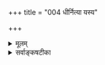 +++
title = "004 धीर्नित्या यस्य"

+++
<details><summary>मूलम्</summary>

धीर्नित्या यस्य पक्षे प्रसरति बहुधाऽर्थेषु सैवेन्द्रियाद्यैस्तेनाऽऽत्माऽजागलस्थस्तन इव किमिह स्वीक्रियेतेति चेन्न ।  
कल्प्यं चेदात्मतत्त्वं कथयितुमुचितं लाघवं तत्र युक्त्या नित्या सा यस्य तद्वानपि निगममितो गौरवं नास्य भारः ॥ ४ ॥
</details>

<details><summary>सर्वाङ्कषटीका</summary>

[[139]] 

ननु 

> मास्तु क्षणिक-विज्ञानस्यात्मत्वम्, प्रतिसन्धानाद्य्-असंभव-प्रसङ्गात् ।  
अथापि आत्मनः नित्य-ज्ञान-रूपत्वे एतद्-दोषाभावात्, लाघवाच् च,  
आत्मा ज्ञान-मात्र-स्वरूपः, न तु ज्ञाता इत्यङ्गीकारे का हानिः ?  
न "चात्मनो धर्मित्वेन तस्य बाह्य-वस्तु-ग्रहणादिकं कथम्" इति शङ्खयम्; 
धर्मिण एव उपाधिभिः स्वतो वा  
प्रसरणेन बाह्य-विषयकत्व-संभवाद्  

इत्य् आशङ्का-परिहार-व्याजेन  
दार्शनिकानां शिरश्-शूलायित-समस्यायाः  
परिहारं सूचयत्य् आचार्य-सिंहस्,  
तुरग-वदन-तेजो-बृंहित-धैर्यः समाधत्ते - धीरित्यादि । 

**यस्य** = सिद्धान्तिनस् तव **धीः** = धर्म-भूत-ज्ञानम्  
**नित्या** = परिणामित्वेऽपि स्व-रूपतो नाश-रहिता, त्रिगुणद्रव्यवत् । **सैव** = तादृशं नित्यं धर्मभूतत्वेनाभिमतं ज्ञानमेव **इन्द्रियाद्यैः** =इन्द्रियादिभिः द्वारभूतैः **अर्थेषु** = बाह्यान्तर-सकल-विध-पदार्थेषु  
**प्रसरति** = प्रसरणशीलो यदि भवति तदा,  
**तेन** =उक्तक्रमेण नित्यत्वम्, विषय-संबन्धश् चेत्य् अर्थद्वयस्याप्य् एकेनैव निर्वाहात्,  

**अजागलस्थस्तन इव** = स्तनस्तु वत्सानां क्षीर-पानोपयोगी अवयव-विशेषः ।  
अजानां गलेषु लम्ब-मानः स्तन-सदृशोऽवयवस्तु निरर्थक  
इति स दृष्टान्ती कृतः ।  
तद्वत् विफलः आत्मा तव मते 

**किम्** = किमर्थम् **स्वीक्रियते** = अङ्गीक्रियते ? 

'धर्मभूतज्ञान' पदवाच्यं यद् वस्तु अङ्गीक्रियते,  
तत्तु नित्यम्, द्रव्यम्, परिणाम-शीलं चेति संमतम् ।  
सांख्यादिभिः प्रकृतेः परिणामित्वेऽपि नित्यत्वम् अङ्गीकृतम् ।  
भट्टोऽपि 'विक्रिया-मात्र-वाचित्वे न ह्युच्छेदोऽस्य तावता' (श्लो.वा.आत्म.22) इत्याह ।  
अतः भवन् मते धर्म-भूत-ज्ञान-पद-वाच्यं वस्त्व् एव  
धर्मिस्थानापन्नं आत्म-पद-वाच्यं भवतु ।  
एवम् एव सर्व-निर्वाहे स्वरूपस्यापि ज्ञानत्वम्,  
धर्मस्यापि ज्ञानत्वम् इति ज्ञान-स्वरूपं वस्तु-द्वयं किम् अर्थम् अङ्गीकार्यम्  
इत्य् आक्षेपाशयः।   

यद्य् अप्य् अत्रात्मनो धर्मिणः प्राधान्यात्,  
तद् अङ्गीकृत्य,  
धर्मानङ्गीकार-शङ्कैव न्याय्या,  
परन्तु बाह्य-विषय-ग्रहणाय धर्म-ज्ञानस्यावश्यकत्वात्,  
आत्मनः प्रसरणस्य विवाद-विषयत्वात्,  
योगाचार-मत एवम् अङ्गीकारेण प्रसिद्धतया च  
स एव धर्म-स्थानापन्न आत्मा भवतु  
इत्य् आशङ्का वर्णिता ॥ 

एवम् आक्षेपे प्रमेय-दृष्ट्या दोषस्य वक्तुम् अशक्यत्वात्  
श्रुतिविरोधम् एवोत्तरम् आहकल्प्यं चेदित्यादि ।  
**आत्मतत्त्वं** =आत्माख्यं तत्त्वं **कल्प्यं चेत्** = युक्त्यैव समर्थनीयं यदि, तदैव **तत्र** = कल्पनायां युक्त्या **लाघवम्** = कल्पनालाघवं कथयितुम् **उचितम्** = औचित्यवद्भवेत् ।  
प्रकृते; **सा** = धीः नित्या **यस्य** = मम वेदान्तिनः **निगममिता** = श्रुत्यैव प्रमिता, **तद्वान् अपि** = तादृश-नित्य-ज्ञानाश्रयः आत्माऽप्यतिरिक्तः नित्यश्च **निगममितः** = श्रुत्यैव सिद्धः **अस्य** = तादृशस्य मम **गौरवम्** = कल्पनागौरवम् **भारः** =भाररूपंय् **न** =न भवति । 

युक्त्या कल्पनायां बुद्धेः लाघव-पक्ष-पातित्वात्  
तथाङ्गीकरणीयम् इति  
नास्माकं वेदावलम्बिनां गौरव-प्रसक्तिर् इति भावः ।  

> यत्र पक्षान्तर-प्रसक्तिः,  
तत्रैव तयोर् मध्ये  
कुत्र लाघवम् ? कुत्र वा गौरवम्?  

इति चिन्तां कर्तुं शक्यते ।  
श्रुतौ यद् यथोच्यते तत्तथैवाङ्गीकार्यम् इति,  
पक्षान्तर-प्रसक्तेर् अभावात् न लाघव-गौरव-विचारावकाशः ॥ 

अत्रेयं मूलभूता समस्या-  
'अहं सदा सुखी स्याम्' इत्य् आशंसनम्  
आत्मनां सर्वेषां समानम् ।  
अस्याम् आशंसायाम्  
‘अहम्’ इति व्यपदेशार्हं वस्त्व् एव  
सर्व-व्यवहाराणां मूल-बिन्दु-भूतं प्रत्यग्-वस्तु ।  
तद् आशंसते स्वस्य सदा सत्ताम्, सुखं च ।  
एतत् कथं भवेत् ?  
इति मूलभूतः प्रश्नः । 

आत्मा, तस्य सदा सत्ता,  
सुखेन सदा सत्ता  
इत्यंशा अत्र विषयाः ।  
अतश् च निरतिशय-पुरुषार्थः स्वनाश-रूपो न भवितुम् अर्हति,  
किन्तु स्वस्य नित्य-सुख-रूप एव भवेत् ।+++(5)+++  

सुखं नामात्यन्तानुकूल्य-ज्ञान-जन्य आत्म-धर्मः ।  
एतत्-स्वरूपम् अ-द्रव्य-सरे भविष्यति ।  
"आत्मैव सर्वेषाम् अत्यन्तानुकूल" इत्यत्रापि न विवादः ।  

 

[[140]] 

एवम् आत्मनस् सदा-सुख-रूपत्वेऽपि तथा
ज्ञानाभावाद् एव दुःख्यति जनः ।  
आत्मा ऽन्यः, तस्य ज्ञानं चान्यद् इत्य् अप्य् अनेन सिद्ध्यति ।  
'अहं ज्ञानवान्' इत्य् अनुभवात्  
ज्ञानं त्वात्मनो धर्म इति संप्रतिपन्नम् ।  

तर्हि 'अहम्' इति कः ? आत्मा ।  
स कीदृशः ?  
सर्वेषाम् अपि सदा ‘अहम्’ इति भानस्य सत्त्वात्  
स स्वप्रकाशः,  
अत एव ज्ञानस्वरूप इति वेदान्तिनः ।  

> एवञ् चेत् स्वरूपम् अपि ज्ञानम्, धर्मोऽपि ज्ञानम् ।  
कथमिदं भवेत् ?  
न हि रूपे रूपं वर्तेत ?  

इत्य् एव मूलभूता समस्या ॥ 



एतत्-परिहाराय बहुधा ऽयतन्त महामेधाविनः ।  
तत्र - नैरात्म्य-वादिभिः,  
तत्रापि बुद्धाद्-बह्वनन्तर-कालिकैः,  
हैतुकैः शून्यवादिभिर् माध्यमिकैः बौद्धैः – 

> 'बुद्धि-जन्मनि पुंसस् तु  
विकृतिर् यद्य् अनित्यता ।  
अथाविकृतिर् एवात्मा  
प्रमाते ऽति न युज्यते ॥ ' 
(प्र.स. 2-61) 

इति आत्मवादो दूषितः ।  
आत्मा इति कश्चिद्धर्मी, तस्य च ज्ञानं धर्मः ।  
सुषुप्तौ संपूर्णतया ज्ञानस्य नाशात्  
स च धर्मः तदा तदा उत्पद्यते नश्यति च,  
इति तार्किक म आत्मवादे अङ्गीक्रियते । अत एवैते आगन्तुकचैतन्यवादिनः इत्युच्यन्ते । तत्रेदं दूषणं तैरुच्यते- **पुंसः** = आत्मनः **बुद्धिजन्मनि** = बुद्धेः उत्पत्तौ सत्याम्, यदि तु विकृतिः पुंसः कश्चनान्यथाभावो **यदि** =परिणामविशेषो यदि भवति, तदा पुंसः **अनित्यता** = उत्पत्तिनाशशालिता अनिवार्या । **अथ** = अथवा आत्मा **अविकृतिरेव** =अन्यथाभावरहितः पूर्वं यथाऽऽसीत्, तथैवावतिष्ठेत यदि, तदा आत्मा प्रमाता इति न **युज्यते** = न वक्तुमर्हो भवति । बुद्धेरुत्पत्तेः पूर्वं यथा आसीत्, तथैव चेत् आत्मा वर्तेत, तर्हि बुद्ध्युत्पत्तेः पूर्वं सुषुप्ताविव तस्य प्रमातृत्वाभावेन, पश्चादपि प्रमातृत्वं न स्यात् । यदि अन्यथाभावोऽङ्गीक्रियते, तदा विकारित्वं स्यात् । विकारित्वे च घटादिवदनित्यत्वापत्तिः । तथा च प्रमाता कश्चिन्नास्ति । स एव चाहमर्थः । तस्यैवाभावे दुःखं कस्य ? ' अहमेव न किञ्चिचेत् भयं कस्य भविष्यति ?' । अतश्च नैरात्म्यवाद एव दुःखनिवृत्तिस्साध्या, न त्वात्मवादे । एवञ्च 'प्रमाणम्, प्रमेयम्, प्रमाता' इति त्रिपुट्याः वस्तुतः अभावात् शून्यमेव परमं तत्त्वमिति । 'नैरात्म्यवादिनः, ' 'शून्यवादिनः ' ' अहमर्थानात्मत्ववादिनः ' 'सर्वापलापवादिनः' इति माध्यमिकानां नामान्तराणि ॥ 

9 

जगत्सर्वं त्रिपुटीरूपम् कर्ता, कर्म, करणम् - छेत्ता, छेद्यम्, छेदनम् - द्रष्टा, दृश्यम्, दर्शनम् - प्रमाता,प्रमेयम्,प्रमाणम् इति । जगत्सत्त्वे प्रत्यक्षमेव प्रमाणमित्युच्यते वैदिकैः । प्रत्यक्षदश्ये॑व प्रमाते- त्युच्यते । त्रिपुटीनिराकरणे प्रमातुरभावात् तत्प्रत्यक्षमपि गतम् । अतस्तेन न जगत्सत्यत्वसिद्धिरिति सर्वापलापिनोऽभिप्रयन्ति । वैदिकैकदेशिभिर्जगन्मिथ्यात्ववादिभिरप्यनेनैव क्रमेण त्रिपुटी निराकृता 'उपयन्नपयन् धर्मो विकरोति हि धर्मिणम्' (नै. सि. 1-35) इति वदद्भिः । पूर्वसर एव धर्मधर्मिभावस्य प्रसाधितत्वात्, आत्मनः प्रमातृत्वमपि प्रामाणिकमेव । अधिकमग्रे ( श्लो. 8) भविष्यति ॥ 

T 

एवमागन्तुकचैतन्यवादे दूषिते, शून्यवादखण्डनार्थं प्रवृत्ताः एवमाहुस्तार्किकाः । अहमर्थस्यैव कस्यचिदभावे, कस्य दुःखनिवृत्तये प्रयत्नः कार्यः । तदिदं वृद्धिमिच्छतो मूलहानिरिव दुःखनिवृत्त्यर्थप्रयत्नेन स्वस्यैव नाशे पर्यवसानम् । अतोऽत्रैवं वक्तव्यम् - धर्मधर्मिणोरत्यन्तं भेदात् धर्मस्य नाशेऽपि धर्मिणः न नाशप्रसक्तिः । ‘घटवत् भूतलम्' इति घटभूतलयोः धर्मधर्मिभावः प्रत्यक्षसिद्धः । तत्र धर्मस्य घटस्य नाशे, 

[[141]] 

 

न हि धर्मिणः भूतलस्य नाशो दृश्यते । न हि कुण्डले नष्टें, कुण्डली देवदत्तोऽपि नश्यति । न च कुण्डले नष्टे, कुण्डली अस्ति, न वा? इति प्रश्ने, 'कुण्डली नास्ति' इत्येव खलु वक्तव्यम् । तर्हि सिद्धः कुण्डलिनः अभावः इति वाच्यम्; क्षणिकवादस्य निरस्तत्वात्, देवदत्तस्य स्थिरत्वेनैकत्वात् देवदत्ते प्रत्यक्षेणैव दृश्यमाने कुण्डलिनोऽभावः विशेषणीभूतस्य कुण्डलस्य, कुण्डलसंयोगस्य वाऽभाव एव पर्यवस्यतीति आचार्योदयनः (कुसु. 1 ) । अतः तत्र देवदत्तनाशो वा, तदन्यथाभावो वा सर्वथा नास्त्येवेति वास्तविकी स्थितिः । न च घटभूतलयोः धर्मधर्मिभावः न नियतः, घटशून्यस्य भूतलस्य, भूतलावृत्तेर्घटस्य च प्रत्येकं दर्शनात् । गुणगुणिनोः जातिव्यक्त्योर्वा न तथा; उभयोरविनाभावाङ्गीकारात् । अतोऽत्र धर्मनाशे धर्मिणोऽयथाभावः अवर्जनीय इति वाच्यम्; 'घटवत् भूतलम्' 'ज्ञानवानात्मा' इत्यादिव्यवहारस्य समानत्वात् । युतसिद्धस्थले, अयुतसिद्धस्थले च भेदस्यैकरूप्याद्वेत्यादिकं पूर्वमेव गतम् । अतो धर्मगतः नाशादिः धर्मिणं लेशतोऽपि नान्यथयति, घटनाशो भूतलमिव । एवञ्चात्मनः, तद्धर्मस्य ज्ञानस्य चात्यन्तं भेदात् ‘बुद्धिजन्मनि पुंसस्तु' इत्याद्यापादनस्य नावकाश इति समादधिरे । एत एवागन्तुकचैतन्यवादिनः वैशेषिकाः नैयायिकाश्च । सविशेषवादिभिस्सिद्धान्तिभिरप्ययमेव क्रमोऽन्वसारि ॥ 

भीतास्त्वितरे आत्मानं निर्विशेषमातस्थुः । 'अहं ज्ञानवान्' इत्यादिसधर्मकत्वव्यहारस्तर्हि कथम्? इत्यत्र - मिथ्येति केचन, औपाधिक इति च केचन । तत्र प्रथमः पक्षः ब्रह्मविवर्तवादिनाम् । द्वितीयस्तु सांख्यानाम्, नवीनवेदान्तिनां च । ब्रह्मव्यतिरिक्तं सर्वं मिथ्येति प्रथमपक्षेऽङ्गीकारात्, मिथ्याभूतेन धर्मेणात्मनः ब्रह्मपदाभिधेयस्य न काचन विपत्तिः । द्वितीयपक्षे (सांख्यपक्षे) तु 'अयो दहति' इति व्यवहारवत्, चिच्छा- यापत्त्या, अन्तःकरणरूपोपाधिवशाद्वा' अहं जानामि' इति व्यवहारः । नवीनानामपि वेदान्तिनामयमेव पन्थाः । एतत्पक्षद्वये जगतो न मिथ्यात्वमिति विशेषः । अन्तःकरणवृत्तिरेव ज्ञानम्, स्वसन्निहिते आत्मनि 'लोहितः स्फटिकः' इतिवत् भासते । आत्मनि कदाप्यागन्तुकधर्मानङ्गीकारात् न विकारित्वप्रसङ्गः इत्येतेषामाशयः ॥ 

कुमारिलस्तु धीरः, अस्तु नामान्यथाभावः । तावता न हि वस्तुनो नाशः । अन्यथाभावोऽपि कश्चन धर्मः । धर्मो धर्मिणमन्तरा, निराश्रयः कथं तिष्ठेत् । अतश्च नित्यत्वविकारित्वयोर्न विरोधः इति ‘नानित्यशब्दवाच्यत्वमात्मनो विनिवार्यते । विक्रियामात्रवाचित्वे न ह्युच्छेदोऽस्य तावता ॥' (श्लो. वा. आत्म. 22) इत्याह । अनित्यपदप्रयोगमात्रेण किमायास्यति ? न हि वयं निरन्वयविनाशवादिनः । ' णश अदर्शने' इति किल धातुः । अदर्शनमात्रेण न वस्तुनः कार्त्स्न्येनोच्छित्तिः । अतो न काप्यनुपपत्तिरिति भावः ॥ 

एवमेव सिद्धान्तेऽपि कुमारिलवत् परिणामाङ्गीकारेऽपि हान्यभावात्, किमर्थं वस्तुद्वयमङ्गीकार्यम् । एवञ्च धर्मभूतज्ञानपदवाच्यं वस्त्वेव सर्वनिर्वाहकात्मपदार्थो भवतु, न तु तदाश्रयः अतिरिक्तः कश्चिद्धर्मी । महामेधाविना कुमारिलेनाऽपि तथैवाङ्गीकारादिति पूर्वपक्षाभिप्रायः ॥ 

कुमारिलस्तु मीमांसकः, न तु वेदान्ती । अत एव सः निरालम्बनवादान्ते ' इत्याह नास्तिक्यनिराकरिष्णुरात्मास्तितां भाष्यकृदत्र युक्त्या । दृढत्वमेतद्विषयप्रबोधः प्रयाति वेदान्तनिषेवणेन ॥' (श्लो. वा. 

 

[[142]] 

निरा. 1-5.148 ) इति आत्मविषयो निर्णयः वेदान्ताश्रयणेनैव भवेदित्याह । एतच्छब्दस्तत्र आत्मपरः । अतश्च वेदान्ते यथोच्यते, तथैव वक्तव्यम्, न त्वन्यानुकरणं युक्तमित्यभिप्रायः । प्रायः सिद्धान्ते दीपदीपप्रभादृष्टान्तेनात्मनो ज्ञानस्वरूपस्य सतो ज्ञानाश्रयत्वस्याङ्गीकारात्, दीपस्य प्रभाविशिष्टद्रव्यत्वात् संकोचविकासौ कूर्माङ्गभङ्गविकासन्यायेन सहजौ, न दोषावहौ । अयमर्थोऽग्रे (लो. 5) विस्तरेण विचार्यते ॥ 

ररक्षात्मानमेवं स भट्टोऽतिचतुरो कृती ! । वेदान्तिनस्तु कुर्वन्ति केशाकेशि निरन्तरम् ॥ जिज्ञासुलोकः किं कुर्यात् ? कि श्रद्धैवोत्तरं भवेत् । विचारशास्त्रं किं तर्हि निरस्यामो महार्णवे ॥ पूर्वग्रहादिकं त्यक्त्वा स्मृत्वा तं भक्तवत्सलम् । विश्लेषितुं समस्यां तां कथञ्चित्तु यतामहे ॥ 

सिद्धान्ते - का वा सा श्रुतिः ? या सर्वं भारं वोढुं क्षमा ? आचार्यैस्तु वृत्तौ ' न विज्ञातुर्विज्ञाते- र्विपरिलोपो विद्यते' (बृ.6-3-30 ) इत्येकैव श्रुतिरुदाहृता । सा तु सुषुप्तिकालिकस्थितिवर्णनपरा । तदानीं धर्मभूतज्ञानस्याननुभवात्, तस्य विपरिलोपो न विद्यते इति कथनमनुभवविरुद्धमिति धर्मिज्ञानपरं तत्परै- वर्णितम्। एवमत्यन्तविवादग्रस्तमिदम् । अत्यन्तावश्येके विषये वृत्तिरप्यत्यन्तकृशेत्यप्यवधेयम् ॥ 

सांप्रदायिकास्तु 'अविनाशी वा अरेऽयमात्मानुच्छित्तिधर्मा' (बृ.6-5-14 ) इति श्रुतिमेव धर्मभूतज्ञाननित्यत्वपरं वर्णयन्ति । अत्र 'अरे' इति मैत्रैय्या याज्ञवल्क्येन संबोधनम् । अयमात्मा **अविनाशी** = नाशरहितः नित्यः; तथा अनुच्छित्तिधर्मा च । **अनुच्छित्तिः** = उच्छित्यभावः, सः धर्मः यस्येति हि समासः । तेन आत्मनः उच्छित्यभावः सिद्ध्येत्; धर्मस्य ज्ञानस्य नित्यत्वं कथं सिद्धयेदिति न शङ्खयम्; ‘अविनाशी’ इति पदेनैव आत्मन उच्छित्त्यभावस्य सिद्धया पौनरुक्त्यापत्तेः । अतः न **उच्छित्तिः** = नाशः यस्य सः, अनुच्छित्तिः, नित्य इत्यर्थः । तादृशो धर्मः यस्य सः, अनुच्छित्तिधर्मा इत्येव विग्रहो वाच्यः । तेन तस्य धर्मस्य ज्ञानस्यापि नित्यत्वं सिद्ध्यतीति नित्यधर्मभूतज्ञानवानित्यर्थः । एवं श्रुत्या आत्मनः, तद्धर्मभूतज्ञानस्यापि नित्यत्वमभिहितमिति अन्यतरपरित्यागशङ्काया नावकाश इति भावः ॥ 

ननु विनाशपदेनादर्शनमात्रं सिद्ध्येत्, न वस्तुस्वरूपनिवृत्तिः । 'नश अदर्शने' इति हि धातुः । यथा मृत्पिण्डस्य घटरूपेण परिणामे, मृत्पिण्डादर्शनम् । दीपादेश्शान्तौ तु वस्तुस्वरूपोच्छेद एव दृष्टः । एतादृशोच्छेदाभावः 'अनुच्छित्तिधर्म' पदेनोच्यते । अतः सान्वयनिरन्वय विनाशद्वयाभावस्तेन सिद्ध्यतीति न पौनरुक्त्यमिति चेत्, प्रथमसर ( श्लो. 31 ) एव नाशद्वयनिराकरणात् सर्वोऽपि नाशः सान्वय एव । अतः 'न विद्यते उच्छितिः विनाशः यस्य सः, **अनुच्छित्तिः** = **नाशरहितः** = नित्यः, तादृशः धर्मः यस्येति' बहुव्रीहिगर्भबहुव्रीहिणा धर्मस्य ज्ञानस्य उच्छित्यभावः कथ्यत इत्येव साधु । एवं 'न विज्ञातुः विज्ञातेर्विपरिलोपो विद्यते' (बृ. उ. 6-3-30) विज्ञातुः आत्मनः या विज्ञातिः ज्ञानं विद्यते, तस्य लोपाभावः श्रुत्याभिधीयते । आत्मनः स्वप्रकाशत्वात् ज्ञानरूपत्वम्, ज्ञानाश्रयत्वं च श्रुत्याभिधीयत इति धर्मस्य, धर्मिणश्च नित्यत्वं श्रुत्युक्तत्वादविरुद्धम् । ‘उपयन्नपयन्' इत्यादेर्निदिष्टमुत्तरं तु ब्रह्मोपादानत्वप्रकरणे (नायक. 25) भविष्यति ॥ 

ननु भोः ! किमिदं भवन्तोऽपि शब्देनैव तृप्यन्ति ! दीपादावुभयविधनाशस्यावर्जनीयतायाः 'दीपादीनां कदाचित्’(जड.31) इत्यादौ भवतैव प्रतिपादनात् । निरन्वयविनाशनिराकरणपूर्वकं सान्वयविनाशस्थापन- 

[[143]] 

 

मात्रेण लोकानुभवो न हि निराकर्तुं शक्यः, 'दीपादावुभयविधध्वंसे दृष्टेऽपि' इत्यङ्गीकारात् । 'दीपादि ' इत्यादिपदेन शरीरपरिग्रहः । शरीरं हि प्रतिक्षणमवयवोपचयापचयशालीति सर्वसंप्रतिपन्नम् । क्रियाऽतिरिक्तः पदार्थोऽस्ति न वा? इति विचारे सत्यपि क्रियाया आशुतरविनाशित्वं सर्वसंप्रतिपन्नम् । अत एव किल 'चिरध्वस्तं फलायालं न कर्मातिशयं विना ' ( न्या. कु. 1-9 ) इति न्यायावतारः । अतो विनाशस्य सान्वयत्वस्थापनमात्रेण विनाशद्वैविध्यमनिवार्यम् । किमधिकोक्त्या ! 'वि ( प्र ) ज्ञानघन एवैतेभ्यो भूतेभ्यस्समुत्थाय तान्येवानुविनश्यति' (बृ.4-4-12, 6-5-12 ) इत्येतावतैवातृप्यन्ती भगवती श्रुतिः 'न प्रेत्यसंज्ञास्ति' इत्यप्यनु- गायति । अत्र ‘विनश्यति' इति पूर्वरूपादर्शनकथनेन रूपान्तरेण दर्शनसिद्ध्या सान्वयविनाशः, 'न प्रेत्य संज्ञास्ति' इति निरन्वयविनाशश्च विवक्षित इति स्पष्टम् । 'भस्मीभूतस्य देहस्य पुनरागमनं कुतः ?” इत्ययमंशः ‘न प्रेत्य संज्ञास्ति' इत्यनेनाभिधीयते । 'नश अदर्शने' इति धातुना कुत्रचिददर्शनमात्रम्, न संपूर्णासत्ता इति 'विनश्यति' इत्यस्याभिप्रायः । देहादेश्च प्रतिक्षणमुत्पत्तिविनाशशालित्वेऽपि देहे भस्मीकृते नैवं प्रतिसन्धानादिसंभवः । प्रतिक्षणं विनाशः, भस्मीकृते तु देहे उच्छेद इति हि तारतम्यं सर्वानुभवसिद्धम् । एतादृशो द्विविधोऽपि नाश आत्मनि नास्तीत्यपि अवश्यं वक्तव्यम्, कूटस्थ नित्यः खलु सः । अतः 'अविनाशी वा अरेयमात्मा' इति सान्वयविनाशो निराक्रियते, 'अनुच्छित्तिधर्मा' (बृ.6-5-14) इति निरन्वयविनाशो निराक्रियते । अत एवात्र ' उच्छित्ति' पदस्वारस्यमपि । शरीरनाशे हि 'शरीरोच्छेद' पदं प्रयुज्यत एव लोके । अतश्च 'न **उच्छित्तिः** = अनुच्छित्तिः' इति तत्पुरुष एव स्वरसः । गत्यन्तराभावे हि गुरुर्बहुव्रीहिस्सह्यः ॥ 

किञ्च ‘न विद्यते उच्छित्तिः यस्य' इति बहुव्रीहौ ' यस्य' इत्यत्र यच्छब्दार्थः कः ? धर्मभूतज्ञानमेवेति चेत् ? किं तत्र नियामकम् । 'धर्म' पदमेवेति चेत् तद्धि साधारणं पदम्, न तु ज्ञाने रूढम् । प्रत्युत ज्ञानस्य ज्ञानाश्रयत्वासंभवात् प्रत्यक्त्वस्वयंप्रकाशत्वादिधर्मैस्सावकाशं तत्पदं धर्मभूतं ज्ञानमेव वक्तीति न स्वरसम् । भगवद्रामानुजवेदान्तदेशिकादिभिस्तथोक्तत्वात् प्रश्नानर्हं तदिति चेत्, तर्हि 'स्वगोष्ठीनिष्ठः समयः ' इत्युपहासास्पदमेव तत्स्यात् । गुरुवचनेषु श्रद्धात्यन्तमावश्यकीति चेत्, 

श्रद्धां निष्ठां तितिक्षां वा जानाम्यावश्यकीं नृणाम् । तथैवावश्यको नृणां विचारो बुद्धिजीविनाम् ॥ विचारशास्त्रं व्यर्थं स्यादन्यथा व्यासकर्तृकम् । अतः श्रद्धादिदार्थं विचारो न निवार्यते ॥ अत एव किल प्रोक्तमृषिभिः दीर्घदर्शिभिः । शास्त्रज्ञानं बहुकेशं बुद्धेश्चलनकारणम् ॥ मध्ये पलायनं नैव धीराणां युज्यते सताम् । आचार्याणां कृपा स्याचेत् किं वा स्याद्दुर्गमं वद ॥ हित्वा पूर्वग्रहादीनि चिन्त्यतां गहनं मुहुः । समर्प्यतां च सर्वस्वं मार्गस्तु सुलभो भवेत् ॥ 

TWE 

पश्यन्तु श्रुतिवाक्यानि – “सर्वं तं परादाद्योऽन्यत्रात्मनस्सर्वं वेद' 'इदं सर्वं यदयमात्मा' (बृ.4-4- 6, 6-5-7) ‘स वा अयमात्मा ब्रह्म विज्ञानमयो मनोमयः प्राणमयः धर्ममयोऽधर्ममयः सर्वमयः' (बृ.6-4- 5) इत्यादीनि । श्रुतानीदृशानि वाक्यानि शतशः । सन्ति किल व्याख्यानानि विविधानि । को निर्णयः कथञ्च इत्येव पृच्छामः । सत्यम्-

[[144]] 

न व्याख्यानशतैर्वापि चर्चाभिर्वाऽसकृत्कृतैः । न प्रसन्नो भवेदात्मा विना सर्वसमर्पणात् ॥ 

शब्दारण्यं महादुर्गं त्यक्त्वा सर्वं समर्प्य च । सर्वप्रसादहेतुं तं प्रार्थयात्मप्रसादनम् ॥ तत्प्रसादात् परं सत्यं स्वयं ज्ञास्येत सुस्फुटम् । सर्वग्रन्थिविमोक्षादिः स्वयं स्यान्नात्र संशयः ॥ तस्यैव सुलभ होव आत्मा यं वृणुते स हि । तमेवैकं वृणु त्वं च त्यक्त्वान्यत्सकलं त्विह । स त्वात्मा तादृशायैव स्वात्मानं दर्शयेत् ध्रुवम् । त्यज हैतुकचर्चां त्वं प्रथमं सर्वनाशिनीम् ! । 

ननु किमिदमत्र दैन्यम्, अत्यन्तं निष्कृष्य प्रदर्शनीये विषये विमतश्रुतिचरणशरणवरणं नाम ? समासशास्त्रदृष्ट्या तु भवन्निर्वाहः किष्ट एव । बहुव्रीहिगर्भबहुवीह्यपेक्षया हि तत्पुरुषगर्भः स्वरसः । अतः दैन्यं दैन्यमेवेति चेत्, बालिशस्त्वं न जानासि वैदिकानामसदृशीं धीरताम् । 'तस्य धीराः कश्चिद्धीरः ' " तमेव धीरो विज्ञाय " इत्यादिश्रुतिर्यतो न दृष्टा त्वया । भोः वैदिकंमन्य! 

पाञ्चालिकां किं प्रर्दर्श्य बिभीषयसि वैदिक! न कपोता वयं नापि शुका उत्तरमुच्यताम् ॥ मृत्योर्मृत्युं प्रपन्ना ये वैदिकास्तानृते भुवि । धीरः को वा भवेत्पूर्वदेवस्त्वं नैव वेत्सि तत् ॥ वाग्विलासं वृया त्यक्त्वा तूत्तरं सम्यगुच्यताम् । जानीमो भवतो भावं श्रूयतां सावधानतः ॥ एवं चेन्निर्विकारत्वं कथं तस्येति चेच्छृणु । कूर्माङ्गभङ्गन्यायेन तत्त्वमत्र विचिन्त्यताम् ॥ गम्भीरत्वाद्विचारस्य तथेदंप्रथमत्वतः । यथाशक्ति कथञ्चिच वक्ष्यते परमं रहः ॥ 

अत्रेत्थमस्य विचारस्य प्रथमोऽवतारः - आत्मतत्त्वस्वरूपनिर्णयः 'अनुच्छित्तिधर्मा' पदार्थनिर्णयाधीन इति प्रथममवधेयम् । अनुच्छित्तिधर्मपदार्थनिर्णयश्च तद्विग्रहनिर्णयाधीनः । तत्र 'धर्मादनिच् केवलात्' इत्यनु- शासनात् उत्तरत्र बहुव्रीहेरविवादत्वेऽपि 'अनुच्छित्ति' पदे कथं विग्रहः ? उक्तमेव किल तत्रापि बहुव्रीहि- रिति । कथमाचार्योक्तावपि न समाश्वासः ? 

नूनं ममास्ति विश्वासः समाधेयः परः कथम्? नञ्तत्पुरुषमाहुर्ये ज्ञानमात्रात्मवादिनः ॥ आहत्य, प्रथमं पश्य विवादं पदनिर्णये । उत्तरं स्वमतश्रद्धा यदि सर्वत्र तद्भवेत् ॥ विचारशास्त्रं सर्वं च व्यर्थमित्येव कथ्यताम् । तथैवेत्युत्तरं चेत्ते, जडानां लक्षणं हि तत् ॥ 

यदपि तत्पुरुषसमासे पौनरुक्त्यमित्युक्तम्, तदप्यनुपदमेव पर्यहारि । नन्विदं बौद्धवासना- मूलकमिति चेत्, न । “दीपादीनां कदाचित्सदृशविसदृशाशेषसन्तत्यपेते ध्वंसे दृष्टेऽपि' (जड. श्लो. 31) इति भवतैव नाशे वैलक्षण्यस्योपपादनात् । सूत्रकारैरेव 'प्रतिसंख्याप्रतिसंख्यानिरोध' (ब्र.सू.2-2-21) इत्यत्र विनाशद्वयवर्णनात् । दृष्टस्यार्थस्य दुरपह्नवत्वाच्च । सावकाशप्रत्यभिज्ञो एको नाशः, निरवकाशप्रत्यभिज्ञोऽपरो नाशः । आद्यो घटनाशादिः, द्वितीयो दीपनाशादिः । एतादृशोभयविधनाशनिषेधस्य आत्मन्यावश्यकत्वात् । तत्पुरुषस्समासापेक्षया बहुव्रीहिस्तु जघन्य एवेति न्यायसिद्धम् । अन्ततः 



व्याख्याभेदावकाशस्य सत्त्वे, मानं कथं भवेत् ? भवन्मतेऽर्थे तच्छब्दस्त्वन्यथासिद्ध एव हि । सिद्धान्ता निखिला द्य व्याख्यारीतेः प्रभेदतः । दृश्यन्ते, तत्कथं भारश्शब्दस्योपरि धार्यते ॥ 

[[145]] 

 

ननु शब्दैकसमधिगम्यत्वं ब्रह्मणस्सर्ववेदान्तिसंमतम् । स न्यायो जीवविषयेऽप्यन्वीयतामिति चेत् ; तर्ह्यच्यतां सिद्धान्तभेदः किंमूलक इति । सर्वेऽपि स्वमतमेव श्रुतिसंमतं वदन्ति । श्रद्धैव चेदुत्तरम्, तदपि तेषामपि समानम् ॥ 

पूर्वपक्षो बलिष्ठोऽभूदुत्तरं दुर्बलं बत । तत्तादृशाः खल्वाचार्याः ब्रूयुरेवं कथं? वद ॥ 

अतोऽस्ति तेषां हृदये हयग्रीवकृपावताम् । अन्विष्यतां रहस्यं किं त्वत्र स्यात्तपसा धिया ॥ 

ननु परमरहस्यानां वेदैकसमधिगम्यत्वं हि शास्त्रयोनित्वाधिकरणन्यायसिद्धम् । तदनुसारेणाचार्यैरपि 'निगममितो गौरवं नास्य भारः' इति कथने कं दोषं पश्यति भवान्? शान्तं पापम् ! किमुच्यते 'आचार्यवचने कं दोषं पश्यति?” इति ? आशयानभिज्ञो भवान् । तत्तादृशः कवितार्किकसिंहः सर्वतन्त्रस्वतन्त्रः विद्याधिदेवेन स्वयंवृत आचार्यसार्वभौमः अनवसर एव तादृशं प्रबलमाक्षेपं स्वयमुत्थाप्यालंकृत्य, एवं व्याख्यानान्तरावकाशप्रदं वचनं प्रदर्श्य दूरं गच्छति कुतः ? वृत्तौ कियद्विजृंभतेऽयमन्यत्र । अत्र तु द्वित्रपङ्किः प्रदर्श्य मौनी बभूव कथम्? इत्यालोचयितुमप्यशक्तानां श्रद्धाजडानां भवादृशामाचार्याशयान्वेषणा- सामर्थ्यम्, असमर्थञ्च व्याख्यानं वीक्ष्य- 

स्मृतावागच्छति वचः वाल्मीकेररुद्धतार्थकम् । 'संस्कारेण यथा हीनां वाचमर्थान्तरं गताम् ॥’ कियदर्थवती गाथा प्राचां पश्यातिसुन्दरा । 'गुरोश्शापस्तु शिष्यः स्यात् ' ? इत्याद्या बहुधा श्रुताः ॥ तस्याचार्यवरेण्यस्यानुग्रहाद्वच्मि पश्य भोः ! क्रमेणावहितो भूत्वा जाड्यं त्यक्त्वावधारय । इत्येवं प्रथमस्त्वत्रावतारः, शृणु चेतरत् । आन्तं च सावधानं च धारयैतत् पुनः पुनः । धृत्वेदं भव सज्जस्त्वं विचारेऽस्मिन्ननन्तरम् । दर्शयामो द्वितीयं चावतारमतिनूतनम् ॥ शास्त्रयोनित्वन्यायश्च विस्तरेण विचार्यते । द्रक्ष्यसि ह्यग्रिमसरे तत्प्रसङ्गे, निरीक्ष्यताम् ॥ नानाविधानां व्याख्यानां विरुद्धानां परस्परम् । पश्यतां किल संन्यासः कुत्र वोपकरिष्यति ॥ श्रद्धैवात्रोत्तरं स्याच्चेत् तन्मार्गे गच्छ मा चिरम् । जाड्यं श्रद्धा च पर्यायौ न जात्वित्यवधारय ॥ वरमर्धविचारात्तु जाड्यं यत् सहजं नृणाम् । न हि कूपार्धतरणं कस्यचित्स्यात् सुखावहम् ॥ यथाशक्तिविचारस्तु कूपार्धतरणायते । शास्त्रज्ञानं बहुकेशमित्यादि वचनं स्मर ॥ 

प्रथममिदमुच्यताम् – कस्येमे शरीरेन्द्रियप्राणमनोविज्ञानात्मवादाः ? कः संशयः ? प्रसिद्धमेवेदमेते चार्वाकमतभेदा इति । उक्तमत्रोपक्रम एव - चार्वाकमतमित्येकं मतमेव नास्ति, पण्डितैः कल्पितमिति । कथमेवमुच्यते - आचार्यैरिवात्रश्लोकावतरणिकायां चार्वाकनामैवोल्लिखितम् ? सत्यम्, तत्राप्युक्तम् - पूर्वमेव पण्डितकुलकल्पितास्ते पक्षा इति । तर्हि कथमाचार्यैः खण्ड्यन्ते ? तत्तावन्मात्रात्मकत्वमात्मनः खण्ड्यते नास्तिक्यपरिहाराय ॥ 

किं तर्हि शरीराद्यात्मवादः प्रामाणिकः ? 'अहं स्थूलः " अहमित्यादिप्रतीतिः कथमित्युच्यतां ? उक्तमेव किल 'निष्टप्ते लोहपिण्डे हुतवहमतिवत्' इति । दृष्टान्तस्तु समीचीनः । दान्तिके कथं समन्वयः ? जीवात्मा अणुरित्युच्यते । अतो धर्मभूतज्ञानस्य व्याप्तिरेव शरीरे वाच्या । धर्मभूतज्ञानं तु पराक्, 

 

[[146]] 

न प्रत्यक् । अतस्तेन शरीरे कथं प्रत्यक्त्वमारोप्येत । तर्हि आचार्यैः कथमुक्तं इति चेत्, तदेव जिज्ञासया पृच्छ्यते । अनुभवः कथं निर्वाह्यः ? इत्येव जिज्ञासा । अहमर्थ एव खलु सर्वव्यवहाराणां निर्णायकः मूलभूतः स्वयंप्रकाशः पदार्थः । तादृशोऽहमर्थोऽपि भ्रमरूपो यदि व्यभिचरितः स्यात्, तर्हि कुत्र समाश्वासः ? 

आः स्मृतम्! अत एवोक्तमास्माकीनैः अहमर्थो नाखण्डः पदार्थः, किन्तु प्रत्यक्परागर्थमिश्रित एवेति । अत एव वयमपि समाश्वसिमः । भो ब्रह्मन् ! किं श्रूयते इयं लोकोक्तिः ? 'कृतश्च शीलविध्वंसः न चानङ्गश्च साधितः । आत्मा च लघुतां नीतः तच्च कार्यं न साधितम् ॥ ' ( न्या. मं.) इति ॥ 

अत एवाह भगवान् स्वधर्मे निधनं वरम् । न वा व्याधिश्च शान्तः स्यात् परधर्मसमाश्रयात् ॥ 



न हि 'अहमित्यनुभवे सुसूक्ष्ममीक्षणेऽपि परागंशं प्रत्येति कश्चित् । परागर्थो वा कथं स्वयं भासेतेत्येव समस्या । 'अयो दहति' इत्यादौ हि अयोऽपि पश्यति, दाहमप्यनुभवति । द्वयमपि पराक् । बालानां भ्रमेऽपि, विवेकिनो जानन्त्येव । नैवं प्रकृते । तर्हि का गतिरिति चेत् - प्रथममिदं चिन्त्यतां - निमीलितचक्षुषः, गाढान्धकारे वर्तमानस्य वा 'अहमत्रास्मि, इदं कुर्वन्नस्मि' इति स्वशरीरस्थितिः, तच्चलनादिकं वा स्पष्टं किल ज्ञायते, तत्कथमिति । बाह्येन्द्रियैस्तदसंभवि । मनस्तु बाह्ये न स्वतन्त्रम् । अथापि कथं तदा शरीरभानम् । शरीरं तु जडम् । तत्कथं स्वयंप्रकाशेत ? स्वयं जडमपि स्वप्रकाशेन ज्ञानेन व्याप्तत्वात् तथेति चेत्, 'ज्ञानेन' इति किमुच्यते ? धर्मः, उत धर्मी ? धर्मस्तु न प्रत्यक् । धर्मी तु अणुः । भानं तु मध्यमपरिमाणस्य शरीरस्य ॥ इदं सर्वं मनसि कृत्वैवातिजागरूकोऽसावाचार्यसार्वभौम उपक्षिपत्या- क्षेपम् – ‘धीर्नित्या यस्य' इत्यादिना । आक्षेपस्तु बलवान्, समाधानं त्वतिदुर्बलम् । अनेन प्रकृतसमस्यायाः कः परिहारः ? 

यत्र वेदःप्रमाणं स्यादतिशङ्का कथं भवेत् ? सत्यम्, परं तु व्याख्यानभेदात् कलुषिता मतिः ॥ कस्य स्यात् कुत्र विश्वासः ? श्रद्धा चेदुत्तरं बत! विज्ञानान्वेषणेनैव निर्णेयं तर्हि वस्तु सत् ॥ 

आत्मा त्वहमर्थ इत्यत्र नास्ति कस्यापि विवादः, यतः 'अहम्' इति प्रत्यक्प्रकाश एव कश्चन न स्याद्यदि, तर्हि सर्वविधव्यवहारोऽपि नूनं लुप्येत । नैरात्म्यवादः, अहमर्थानात्मत्ववादश्च विस्तरेण पर्यालोचितः (श्लो. 2) । अहंत्वमेव प्रत्यक्त्वम् । प्रत्यक्त्वानुभवश्च परमात्मनि विश्राम्यतीति च भूमाधिकरणभाष्यसिद्धम् (ब्र.सू.1-3-8) । पर्यवसानं परमात्मनि चेत् प्रारम्भः कुत्रेत्यपि प्रश्न उदेत्येव । लोकानुभवदृष्ट्या शरीर एवाहंप्रत्ययस्योपक्रमस्सर्वेषामिति नास्ति विवादः । अत एव तैत्तिरीयानन्दवल्ल्यपि स्थूलारुन्धतीन्यायेन अन्नमयादुपक्रम्य आनन्दमये विश्राम्यति । समनन्तरं प्रवृत्ता भृगुवल्ल्यपि अन्नमयात्मन उपक्रम्य, आनन्दमयात्मनि विश्राम्यति । अत्र मयट्प्रत्ययः कथमित्यादिविचारस्त्वन्यः शब्दशास्त्रानुबन्धी । अध्यात्मं तु केवलार्थानुभवप्रधानम् । कथमत्र शब्दप्रयोगचर्चाया अवकाशः ? शब्दः खल्वनुभवमनुधावति, अनुभवश्चार्थम् । अत आत्मोपदेशपरंपरा शरीरात्मवादोपक्रमा । व्यक्तिविशेषदृष्ट्या अपवादरूपेण पुत्रगेहात्मवादानां संभवेऽपि देहात्मवाद एवोत्सर्गसिद्धः । अनहमि देहे कथं भवत्यहंप्रत्यय इति शंकायां तप्तायसि वह्निबुद्धिवदित्याचार्यैः 

T 

[[147]] 

 

समाधानेऽपि, देहे धर्मभूतज्ञानस्यैव व्याप्त्या, अस्य च प्रत्यक्त्वाभावेनानुपपत्तिः प्रादर्शि । एतत्परिहारोद्देशेनैव धीर्नित्या यस्य पक्षे इति श्लोकोऽपि प्रवृत्तः । परन्तु - 

न बुद्धिभेदं जनयेत् वासनापीडितं जगत् । मा भूदुभयतो भ्रष्टमित्युदासि दयालुभिः ॥ 'यत्रोदासी' ति यत्प्रोक्तं ग्रन्थान्थे होभिरेव च । इदं निदर्शनं तस्येत्येवं भाति, विलोकय ॥ तमोमयमभूत् सर्वं ज्ञानं क्षीणं हि सर्वशः । युगसन्धिं विलोक्याद्य कथ्यते तदनुग्रहात् ॥ 

प्रायस्सर्वासूपनिषत्सु अस्माकं जगन्मूलतत्त्वस्य च संबन्धनिरूपणाय सृष्टिप्रक्रिया येन केन प्रकारेण प्रतिपाद्यत इति सर्वविदितम् । ब्रह्माधिष्ठिता हि प्रकृतिर्महदादिक्रमेण चतुर्विंशतितत्त्वात्मना परिणमत इत्यपि प्रायस्सर्वसम्मतम् । अन्तिमम् च तत्त्वं पृथिवी । 'तेजोऽतस्तथा ह्याह' (ब्र.सू. 2-3-10) ‘आपः' (11) ‘पृथिवी’ (12) इति सूत्रैरपीदं दृढीकृतम् । परन्तु तैत्तिरीये 'आत्मन आकाशस्सम्भूतः ' ( तै. उ. आ. १) इत्यारभ्य 'अद्भ्यः पृथिवी' इति सृष्टिनिरूपणं न परिसमाप्यते । अनन्तरमपि 'पृथिव्या ओषधयः । ओषधीभ्यो अन्नम् । अन्नात् पुरुषः' इति पुरुषसृष्टिरपि प्रतिपाद्यते । कुतः पृथिवीसृष्टावेव न विरमति श्रुतिः ? इति सम्यगालोचनीयम् । एवं सृष्ट्युपदेशस्योद्देशश्च कः ? किमियं काकदन्तपरीक्षा ? इत्यप्या- लोचनीयम् । तत्त्वानां सृष्टेः पृथिव्यां पर्यवसानेऽपि सृष्टिप्रवाहः पृथिव्यां न परिसमाप्तः, यतः सा तु समष्टिरूपा । व्यष्टिसृष्टिरपि सृष्टिपदार्थान्तर्भूतेति 'तद्धेदं तर्ह्यव्याकृतमासीत्तन्नामरूपाभ्यां व्याक्रियत' (बृ. उ. 3-4-7) इति स्पष्टमुच्यते । नामरूपव्याकरणमिति व्यष्टिसृष्टिरूपम् । अत एवेयं व्यष्टिसृष्टिः परब्रह्मकर्तृका, उत चतुर्मुखकर्तृका ? इति संशयवारणाय संज्ञामूर्तिकृप्त्यधिकरणम् ( ब्र.सू. 2-4-17) प्रवृत्तम् । एतदधिकरणावतरणिकायां श्रीभाष्ये इदं स्पष्टम् । अतो व्यष्टिसृष्टिरपि परमात्मकर्तृकैव । तर्हि व्यष्टिसृष्टेः समाप्तिः कुत्र ? आप्रलयं व्यष्टिसृष्टिरेवेति चेत् सृष्टिप्रलयावेव शिष्येताम्, स्थितिर्गलहस्तिता भवेत् । ततश्च स्थितिकारणत्वं ब्रह्मलक्षणं न स्यात् । अतः व्यष्टिसृष्ट्यवधिरेवोच्यते – 'पृथिव्या ओषधयः । ओषधीभ्यो अन्नम् । अन्नात् पुरुषः' इत्यनेन । न च तदुपर्यपि प्राणमयादीनां कथनादत्रैव कथं विश्रान्तिरिति वाच्यम्, सृष्ट्युद्देशविवरणार्थमेव तेषां प्रवृत्तेः । अत एव 'स वा एष पुरुषोऽन्नरसमयः ' इत्यारभ्य प्रतिपर्यायं ‘स वा एष पुरुषविध एव । तस्य पुरुषविधताम् । अन्वयं पुरुषविधः' इति पुनः पुनः पुरुषविधत्वमनूद्यते, ' तस्यैष एव शारीर आत्मा' इत्यावर्त्यते च पुनः पुनः ॥ 



ऐतरेये चेदं स्पष्टं पुरुषसृष्टौ सृष्टिर्विश्राम्यतीति । तत्र हि देवानां सृष्ट्यनन्तरं 'ता एताः देवताः सृष्टाः इत्यारभ्य ‘तमशनायापिपासाभ्यामन्ववार्जत्' (ऐ.2-1) इति अशनायापिपासयोराविर्भावमुक्त्वा 'ता एनमब्रुवन् । आयतनं नः प्रजानाहि । यस्मिन् प्रतिष्ठिता अन्नमदामेति' इत्यशनायापिपासाशान्त्यर्थं देवताभिः प्रार्थितः परमात्मा प्रथमं ‘ताभ्यो गामानयत्' इति गाः ससर्ज । तत्रातृप्ति पश्यन् अनन्तरं अश्वानसृजत् । तत्राप्यतृप्तिं दृष्ट्वा मानवानसृजत् । मानवान् दृष्ट्वा देवतास्तृप्ता अभूवन्निति ' ताभ्यः पुरुषमानयत्, ता अब्रुवन् सुकृतं बतेति पुरुषो वा व सुकृतम्' (ऐ. २) इति कथनात् सृष्टिः मानवसृष्टौ विश्रान्तेत्यभिहिता । 

 

[[148]] 

मनुस्मृतावपि 'भूतानां प्राणिनः श्रेष्ठाः प्राणिनां बुद्धिजीविनः । बुद्धिमत्सु नराः श्रेष्ठाः' इति क्रमेण नराणां सृष्टिस्सूच्यते । न चोपर्यपि 'नरेषु ब्राह्मणाः स्मृताः' इत्यादेः श्रवणात् कथं नरेषु विश्रान्तिरुच्यते इति शंक्यम्, ब्राह्मणानामपि नरत्वेन योनिभेदाभावात् । सृष्टौ तारतम्यप्रदर्शनपूर्वकं सृष्ट्युद्देशकथनप्रकरणत्वात् तस्य । अत एव सूच्यते इत्येवास्माभिरुक्तं अर्थादयमर्थस्सिद्ध्यतीत्यभिप्रायेण ॥ 

विषयदृष्ट्या प्रथमं भूतात्मनां आविर्भावः, ततः इन्द्रियात्मनाम्, प्राणात्मनाम्, मनआत्मनां च क्रमेण विकासः । 'प्राणिनाम्' इत्यत्र प्राणशब्दो हि इन्द्रियाणामपि वाचकः । अनन्तरं मानवानां विकासः । ज्ञानार्थकात् मनधातोर्हि निष्पन्नानि मनः, मनु, मनुज इत्यादिपदानि । अत्रैव सृष्टेस्समाप्तिः । अनन्तरं तु 'नरेषु ब्राह्मणाः स्मृताः' इत्यादिना मानवजन्मनः परमोद्देशभूतस्य मोक्षाख्यनिरतिशयपुरुषार्थावाप्त्यनुगुणो ज्ञानविकासस्यारम्भः, अयमेव स्थितिकालः । अत एव 'ब्रह्मवेदिनः' इत्युपसंह्रियते । तदिदं स्पष्टमेवोच्यते- 'पुरुषे त्वेवाविस्तरामात्मा । स हि प्रज्ञानेन संपन्नतमः । विज्ञातं वदति, विज्ञातं पश्यति, वेद श्वस्तनम्, वेद लोकालोकौ, मर्त्येनामृतमीक्षत इत्येवं संपन्नः । अथेतरेषां पशूनामशनायापिपासे एवाभिविज्ञानम्' (ऐ.आ.2- 3- 2 ) इति । एतद्वचनात्पूर्वं स्थावरजङ्गमादिक्रमेणात्मनः आविर्भावः विकासः प्रत्यपादि ॥ 

कियद्वा ब्रूयुराचार्याः शक्यं दिङ्गानदर्शनम् । श्रद्धया विनयाद्यैश्च शिष्टं ज्ञेयं तपोबलात् ॥ 

एवञ्च सृष्टेरन्तिमकक्ष्यायां वर्तमानस्य मानवस्य शरीरे भूतात्मा, इन्द्रियात्मा, प्राणात्मा, मनआत्मा, विज्ञानात्मा च मिलिता वर्तन्ते । आनन्दमयात्माऽपि यद्यपि वर्तते, परन्त्वनभिव्यक्तः । अत एव 'भूतात्मा चेन्द्रियात्मा च बुद्ध्यात्मा च तथा भवान् । जीवात्मा परमात्मा च त्वमेवं पञ्चधा स्थितः ॥' इति वचनमपि प्रवृत्तम् । अत्र 'आत्मा च परमात्मा च' इत्यपि पाठः । तदापि आत्मा जीवात्मैव । अत एव जीवात्मदर्शनानन्तरमेव परमात्मदर्शनं संप्रतिपन्नम् ॥ 

अत एव 'एवमात्मात्मनि गृह्यते' (वे. 1-15) 'कालेनात्मनि विन्दति' (गी. 4-38) इत्यादिवचनानि सुज्ञातार्थानि । जगत्सृष्टौ तत्त्वशः जीवानां तारतम्याभावेऽपि, जीवस्य फलतः संघातरूपत्वात् तारतम्यमवर्जनीयम् । तारतम्यमेव सृष्टिः, साम्यमेव च प्रलयः । अतो विशिष्टेन रूपेण सृष्टा जीवाः प्रथमं भूतशब्दवाच्या भवन्ति । जीवसत्त्वलक्षणचैतन्यमेव यथा न दृश्येत, तादृशसूक्ष्माणव एव 'भूतानि ' इत्युच्यन्ते । अचित्तत्त्वं यदैकं सूक्ष्माकारं भवति, तदैव अणुशब्दवाच्यं भवति । 'अनेन जीवेनात्मनानुप्रविश्य नामरूपे व्याकरवाणि' (छां.6-3-2 ) इति नामरूपव्याकरणस्य जीवद्वारकत्वात् एकैकोऽप्यणुः स्थूलतोऽचिद्रूपः, तत्र सूक्ष्मजीवसंबन्धः, अन्तर्यामिभूतपरमात्मसंबन्धश्चेति तत्त्वत्रयात्मक एव वर्तते । अनन्तरं प्राणस्या- विर्भावः । तदानीं सः प्राणीत्युच्यते । अनन्तरमेकैकेन्द्रियविकासक्रमेण वर्धन्ते । स्थावराः एकेन्द्रियजीवाः । त्वगिन्द्रियमेव वर्तते तेषाम् । ततो घ्राणेन सह द्वीन्द्रियाः शंखादयो भवन्ति । ततो रसनेन्द्रियेण सह त्रीन्द्रियाः मक्षिकादयः । ततः श्रोत्रेन्द्रियेणसह चतुरिन्द्रियाः सरीसृपादयः । ततश्चक्षुषा सह पञ्चेन्द्रियाः पश्वादयः । ततो मनसा सह षडिन्द्रिया मानवाः । एवं क्रमेणैव विकासो भवतीत्यादिकं पुराणादिषु वर्ण्यते । बुद्धेर्विकास एव 

1 

[[149]] 

 

सृष्टेः परमं प्रयोजनम् । बुद्धिविकासस्य फलं तु क्रमशः परमात्मतत्त्वज्ञानम्, तेन च परमात्मप्राप्तिरित्येवं सृष्टिचक्रं परिवर्तते । तदेतदुक्तम्- 'यथा सुदीप्तात्पावकाद्विस्फुलिङ्गाः सहस्रशः प्रभवन्ते सरूपाः । तथाक्षराद्विविधास्सोम्य भावाः प्रजायन्ते तत्र चैवापियन्ति' (मुं.2-1-1) इति । तत्राद्यजीवाणुदृष्ट्यैव 'तोयेन जीवान् व्यससर्ज भूम्याम्' ( म. ना. 1) इत्यादिवचनम् प्रवृत्तम् । विस्तरस्त्वन्यत्र ॥ 

एतेन 'यः कारयति कर्माणि क्षेत्रज्ञं तं प्रचक्षते । यः करोति तु कर्माणि भूतात्मानं विदुर्बुधाः ॥ 

जीवसंज्ञोऽन्तरात्मान्यः सहजस्सर्वदेहिनाम् । येन वेदयते सर्वास्सुखदुःखादिकाः क्रियाः ॥' (12) इति मानवं वचोऽपि व्याख्यातम् । अतो विज्ञानात्मेव भूतात्मापि स्वप्रकाशः ॥ 

एवञ्च प्रत्यगर्थस्य शरीरादिषु व्याप्त्या सर्वत्राप्यहं प्रत्ययः ‘अयो दहति' इतिवदुपपद्यते । तावता धर्मभूतज्ञानमेवानपेक्षितमिति तु न वक्तव्यम्, बाह्यानां घटादीनां ग्रहणार्थं तस्यावश्यकत्वात् । ‘अहं ज्ञानवान्’ इत्याद्यनुभवात् । धर्मिज्ञानस्य घटादिविषयकत्वासंभवात् । नाप्यन्तःकरणधर्मभूतं गौणं ज्ञानमादाय निर्वाहसंभवः, सांख्यप्रक्रियायाः उत्तरत्र(श्लो. 70,71,72) विमर्शनात् । स्वरसस्य लोकव्यवहारस्य कदापि बाधादर्शनाच्च ॥ 

ननु धर्मभूतज्ञानस्थान एव धर्मिणो निवेशस्यैव धीर्नित्या इत्यादिश्लोकतात्पर्यात्, पुनरतिरिक्तं धर्मभूतज्ञानं किमर्थमिति चेत्, पूर्वश्लोकद्वयेन शरीरेन्द्रियमनः प्राणबुद्ध्यात्मवादानां प्रसक्तत्वात्तेषु अहं - बुद्धेस्समर्थनार्थमेवैतच्छ्लोकप्रवृत्त्या तावत्येव पर्यवसानमाचार्यहृदयस्थं, न तु घटादिविषयकत्वमपि धर्मिण एव भवत्विति । यदा च धर्मिज्ञानमेव संकोचविकासशीलम्, तदा एतादृशज्ञानोद्बलितं बुद्ध्याख्यं तत्त्वमेव बाह्यवस्तुग्रहणाय समर्थमिति वक्तव्यम् । जीवस्य वस्तुतो विज्ञानात्मत्वात्, बुद्धेरपि विज्ञानरूपत्वं सृष्टिविज्ञानसिद्धम् । अत एव महत्तत्त्वावस्थाविशेषस्य बुद्धिरिति संज्ञेत्यादिकमन्यत्र विचारितम् । एवं जीवात्मनः परमात्मांशवदेवेतरेषामप्यात्मनां तदंशत्वादेव ' त्वमेवं पञ्चधा स्थितः' इत्युक्तिः । अत एव ' स वा अयमात्मा ब्रह्म विज्ञानमयो मनोमयः प्राणमयश्चक्षुर्मयः' (बृ.6-4-5 ) इत्याद्यपि संगच्छते । न च तर्हि 'चक्षुर्मयः' इत्यारभ्य 'सर्वमयः' इत्युपसंहारात्सर्वत्राप्यहत्वं स्यादिति वाच्यम्, सर्वत्र ब्रह्मदर्शिनाम् 'अहमेवेदं सर्वम्' इत्येवानुभवात् । सर्वात्मभावस्यैव परमकाष्ठात्वात् । अज्ञानिनां तु जीवे विश्रमः । अत एव च तैत्तिरीयेऽपि प्रतिपर्यायम् ‘तस्यैष एष शारीर आत्मा, यः पूर्वस्य' इति च स्वरसतस्संगच्छते ॥ 

एतद्दृष्ट्यैव ‘विज्ञानघन एवैतेभ्यो भूतेभ्यस्समुत्थाय' इत्यादिश्रुत्वा स्वस्या मोहं प्रदर्शितवत्यै मैत्रेय्यै 'नाहं मोहं ब्रवीमि एतावदेव खल्वरे अलं विज्ञानाय' इति याज्ञवल्क्यस्यातिगंभीरतया प्रतिवचनमुपपन्नतरम्। भूतात्मानमारभ्य परमात्मपर्यन्तमात्मपरंपरायास्सत्त्वेन, भूतात्मवादस्य, औपाधिकत्वेऽपि प्रामाणि - कत्वात् । न च तर्हि तस्य विनाशकथनं कथं घटेतेति शंक्यम्, अदर्शनस्यैव नाशपदार्थत्वात् । उत्तरत्र 'अविनाशी वारेऽयमात्मा' इति नित्यत्वप्रतिपादनाच्च । अत एव तावन्मात्रेण संशयो न निवर्तेतेति 'अनुच्छित्तिधर्मा' इति आत्मन उच्छेदाभावः कथ्यते । आत्मनश्शरीरानुगुणपरिणामे जैनमतात्को विशेष इति चेत्, तावत्येवात्मनोऽपर्यवसानात्, कस्याञ्चिदवस्थायामेवात्मनस्तथात्वात्, परमात्मनोऽप्यात्मशब्दार्थत्वात्, 

 

[[150]] 

प्रत्यगर्थपरंपरायाः परमात्मनि पर्यवसानस्य भूमाधिकरणे भाषितत्वात् । एतदर्थस्य जैनैरनङ्गीकाराच्च न जैनमताविशेषः । न च स्वरूपपरिणामवादस्य बहुधा निराकरणं तर्हि कथमिति शंक्यम्, अन्तर्यामित्वेन परिणामस्यात्माधिकरणे वर्णितत्वात्, नायकसरेऽस्य विस्तरेण परीक्ष्यमाणत्वाच्च । एतत्सर्वं करतलामलकवत्पश्यद्भिरेव भगवद्भाष्यकारैः 'भेदो वाऽभेदो वा द्वयात्मकता वा कोऽयमर्थस्समर्थितः ?' इति स्वयं पर्यनुयुज्यापि, विषयस्यातिगंभीरत्वात् 'सर्वस्यापि श्रुतिवेद्यत्वात् सर्वं समर्थितम्' इत्यनुगृहीतं वेदार्थसंग्रहे तत्कालानुगुणम् ॥ 

ननु तत्रैवोपरि शरीरशरीरिभाव एवाभेदवाक्यस्य मूलमित्युक्तं किलेति चेत्, अयि भोः ! गण्डस्यो - परि संवृत्तं पिटकं त्वमेव न जानीषे । स्पष्टमुच्यताम् – 'अभेदवाक्यं समर्थितम्' इत्युक्तं वा 'अभेदस्समर्थितः' इत्युक्तं वा! किं तर्हि शरीरशरीरिणोरभेदः ? नाहं वदामि, त्वयैव वक्तव्यम् । जीवः खलु परमात्मनः शरीरम् । एवं तयोरुपादानोपादेयभावोऽप्यस्ति । तयोः कथमवस्थानमित्यत्र 'सर्वव्यापिनमात्मानं क्षीरे सर्पिरिवार्पितम्' (श्वे. 1 16 ) इति वीक्ष्यताम् । क्षीरे सर्पिर्वर्तते, न वा? नो चेदसत्कार्यवादापत्तिः । अस्ति चेत्, प्रदर्शय । 'स्वदेहमरणि कृत्वा प्रणवं चोत्तरारणिम् । ध्याननिर्मथनाभ्यासद्देवं पश्येन्निगूढवत् ॥ (श्वे. 1-14 ) इत्यवलोक्यताम् जीवात्मवदेव भूतात्मपर्यन्तमेवावलोक्यताम् । 'आत्मनमरणिम् कृत्वा ' इत्यस्योपक्रमः ‘स्वदेहमरणि कृत्वा' इति । **स्वदेहम्** = भूतात्मानमारभ्य जीवात्मपर्यन्तं ज्ञात्वाऽनन्तरमन्ते 'आत्मानम्' इति पठ्यताम् । एवमात्मात्मनि गृह्यते' 'आत्मन्येवात्मानं पश्येत्' ' तत्स्वयं योगसंसिद्धः कालेनात्मनि विन्दति' इत्यादिकमवलोक्यताम् ॥ 

अपि चात्रात्यन्तमवधेयमिदम् - वस्तुतः शरीरशरीरिणोस्संबन्धः न केवलं संयोगः, अपि **त्वपृथक्सिद्धिः** =अविनाभावः । यथा वा 'क्षीरे सर्पिरिवार्पितम्' इत्यनेन क्षीरे दध्यादिक्रमेण सर्पिर्दृश्यते, तथैव भूतात्मानमारभ्य परमात्मपर्यन्तदर्शनम्, एषां सर्वेषामविनाभावोऽपि । इदं सर्वं क्रोडीकृत्य यदि गहनं चिन्त्यते, तदा सर्वं स्वयं स्पष्टं भवेत् गुर्वनुग्रहात् ॥ 

एतावदेव पर्याप्तं सुधियां दिक्प्रदर्शनम् । ज्ञायतामवधानेन स्वात्मनोऽनुग्रहात् त्वया ॥ 

इदं सर्वं हृदि निधाय 'पुरुषे त्वेवाविस्तरामात्मा' इत्याद्युक्तमपि विमृश्यताम् ॥ आरोह त्वमुपर्युपर्यान्तं स्वीयप्रयत्नतः । सहकुर्यात् कियद्वान्यः धीर ! गच्छोपरि क्रमात् ॥ किं न श्रुता गाथा 'नारिकेलमधिरोहतः कियद्दूरं पृष्ठावलंबनम्' इति । अग्रे(श्लो. 42 ) पुनः पश्य ॥ 

देवास्तिष्ठन्ति साहाय्ये तवान्तर्गच्छतः पथि । देवास्सर्वेऽप्यस्य बलिमाहरन्तीति हि श्रुतिः ॥ 

नन्वेवं तर्हि शरीरात्मवादखण्डनं सर्वेषां कथमिति चेत्, उक्तमुत्तरम् । भूतात्मा खलूपक्रमः । उपक्रम एव न विश्रान्तव्यम्, उपर्युपरि गन्तव्यमिति स्मारणार्थमेव । अत्रैव स्थित्वा खण्डनादिना न कोऽपि लाभः ॥ 

स्थूलारुन्धत्याख्यनयः प्रसिद्धो न श्रुतस्त्वया । येनैवं पृच्छसि ब्रह्मन् ! पृच्छ वृद्धान् बहुश्रुतान् ॥ किं वा मन्यन्त एते हि विद्वांसोऽध्यात्मपद्धतिम् । आत्मा किं वर्तते ग्रन्थे कुड्ये वान्विष्यतां वद । 

[[151]] 

 

ननु 'निष्कलं निष्क्रियं शान्तं निरवद्यं निरञ्जनम्' (श्वे. 6-19) 'केवलो निर्गुणश्च' (वे. 6-11) 'असंगो ह्ययं' (बृ. 6-3-15)इत्यादिभिःसर्वातीततयाऽसंगोदासीनस्वभावतया च प्रतिपन्नस्य प्रत्यगात्मनः परब्रह्मणः नित्यशुद्धबुद्धमुक्तस्वभावत्वात् कथं पञ्चधाऽवतरणम्, कथं वा संसारबन्धादिक्केशो वा भवेत् ? यदि च भवेत्, तर्हि तस्य परमपुरुषार्थरूपता कथं भवेत् ? अवाप्तसमस्तकामस्य केन हेतुनैवं हेयजगदात्मना परिणामो भवेत्? इति चेत्, सत्यम् । अत्रैवावतरति विवर्तवाद इत्यादेः सर्वस्याप्युत्तरं समनन्तरसरे (श्लो. 22) विस्तरेण भविष्यति । संक्षेपात्तु 'क्षीरे सर्पिरिवार्पितम् ' ( श्वे. 1-16) इति श्रुतिरवधेया । क्षीरम्, दधि, मण्डम्, नवनीतम्, घृतमितीदं सर्वमेकत्रैव कथं वर्तत इति चिन्त्यताम् । पञ्चकोशतत्त्वस्यात्यन्तगाढचिन्तने उत्तरं लभ्येत । सविशेषाद्वैतवादस्य रहस्यं सर्वमत्रैव वर्तते ॥ 

आत्मतत्त्वं तु गहनम् स्वत एव स्वरूपतः । विशिष्य तद्विचारस्तु ततोऽपि गहनो भवेत् ॥ 

श्रुतिस्मृती हि 'आश्चर्यो वक्ता - आश्चर्यो ज्ञाता' (कठ-1-2-7) इति, 'आश्चर्यवत्पश्यति कश्चिदेनं आश्चर्यवद्वदति तथैव चान्यः । आश्चर्यवच्चैनमन्यः शृणोति श्रुत्वाप्येनं वेद न चैव कश्चित् ॥ ' ( गी-2-29) इति च वदतः । तदधिकृत्य यद्यदुच्यते, तत्सर्वमल्पमेवेत्यवधारय ॥ 

कृ 

एतादृशं तु तत्त्वं यः इदमित्थमिति ब्रुवन् । श्रुतिमप्यतिशेते सः नमस्तस्मै महात्मने । नानाविधविचाराणां महामेधाविनामपि । अवकाशं ददात्येतत् जातु नान्तोऽस्य विद्यते ॥ आत्मा चिन्तामणिः प्रोक्तः कल्पवृक्षश्च कामधुक् । यादृशीं भावनां कुर्यात् तादृशं लभते फलम् ॥ अतो यद्रूपविज्ञानान्मुच्यते दुःखसन्ततेः । तादृग्रूपं तु तत्तत्त्वमुपादेशि महात्मभिः ॥ सर्वाहंकारसंभेत्तृ दैवीसंपत्प्रदायि च । सर्वसौहार्दसौजन्यसौशील्यादिगुणप्रदम् ॥ विजानतामविज्ञातं विज्ञातमविजानताम् । समस्यात्मकमप्येतत् समस्यानां विनाशकम् ॥ जगत्सर्वमभिव्याप्य नानारूपैर्विराजते । परमात्मानमारभ्याऽऽभूतात्मानमिति श्रुतम् ॥ सर्वदोषप्रत्यनीकरूपं सर्वगुणाकरम् । सर्वानन्दमयं तत्त्वं सर्वकेशविनाशकम् ॥ सर्वात्मकं सदा सर्वसाक्षि सर्वस्य कारणम् । अप्रमेयमचिन्त्यं चेत्येतत्संग्रह उच्यते ॥ लौकिके दीपविषये विवदन्ते मनीषीणः । ज्वालायाश्च प्रभायाश्च दीपशब्दो हि वाचकः ॥ उभयानुगतो दीपशब्दः संकीर्त्यते बुधैः । बाह्येऽस्मिन् स्याद्विवादश्चेत् आत्मतत्त्वे किमुच्यते ॥ अप्रमेयं हि चित्तत्त्वं प्रत्यगात्मादिशब्दितम् । भूतात्मादिस्वरूपेण पञ्चधाऽवतरेत्स्वयम् ॥ प्रत्यक्त्वसंक्रमादेवं सर्वमप्यहमुच्यते । देहेऽहंबुद्धिरेवं स्यात् न स्याद्गतिरिहान्यथा ॥ कालप्रभावात्तत्त्वज्ञा अप्याचार्याः कृपालवः । शिष्यकक्ष्यानुरोधेन ह्युपदेशादिकं ददुः ॥ न बुद्धिभेदं जनयेदित्यादि भगवद्वचः । स्मरन्तस्तावदेवोचुः यावत्स्याज्जगतो हितम् ॥ अतो यथाश्रुतवचो न पर्याप्तं भवेदिह । तपसा श्रद्धया भक्त्या विनयाद्यैश्च चिन्तयेत् ॥ गुरोश्शापस्तु शिष्यः स्यात् भक्तो भगवतस्तथा । धर्मसंकटहेतुत्वात् प्रोच्यते मर्मवित्तमैः ॥ 

1 

 

[[152]] 

[आत्मनः ज्ञानस्वरूपत्वम् 

75. 

ज्ञानत्वं वक्ति पुंसः श्रुतिरिह न पुनर्बुद्धिमात्रस्य पुंस्त्वं 

प्रत्यक्षादेः प्रकोपादनुगतकथने ज्ञानमर्थप्रकाशः । 

नोद्धर्तुं शक्नुयुर्मूढान् न वा त्यक्तुं दयालवः । रहस्यं केचिदेवेह जानीयुर्भाग्यवैभवात् ॥ नायं लभ्यः प्रवचनान्मेधामात्रेण वापि सः । शतशः शब्दजालैर्वा तदीयवरणाद्विना ॥ सर्वतर्कविदूरं यत् सर्वशब्दावशं च यत् । ज्ञात्वा तदात्मतत्त्वं तु लेशतोऽपि कृती भवेत् ॥ 

दर्शमतिगंभीरं वेदवेद्यं परात्परम् । बुद्ध्वा तदात्मतत्त्वं तु नमस्कुर्मो यथामति ॥ ४॥ 

</details>
